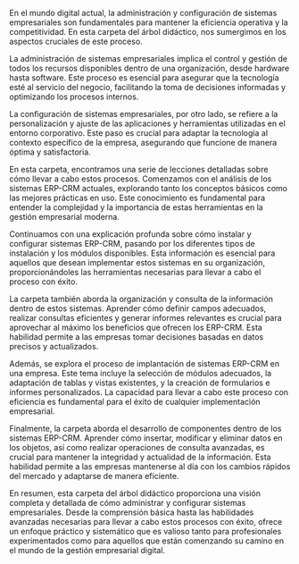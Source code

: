 En el mundo digital actual, la administración y configuración de sistemas empresariales son fundamentales para mantener la eficiencia operativa y la competitividad. En esta carpeta del árbol didáctico, nos sumergimos en los aspectos cruciales de este proceso.

La administración de sistemas empresariales implica el control y gestión de todos los recursos disponibles dentro de una organización, desde hardware hasta software. Este proceso es esencial para asegurar que la tecnología esté al servicio del negocio, facilitando la toma de decisiones informadas y optimizando los procesos internos.

La configuración de sistemas empresariales, por otro lado, se refiere a la personalización y ajuste de las aplicaciones y herramientas utilizadas en el entorno corporativo. Este paso es crucial para adaptar la tecnología al contexto específico de la empresa, asegurando que funcione de manera óptima y satisfactoria.

En esta carpeta, encontramos una serie de lecciones detalladas sobre cómo llevar a cabo estos procesos. Comenzamos con el análisis de los sistemas ERP-CRM actuales, explorando tanto los conceptos básicos como las mejores prácticas en uso. Este conocimiento es fundamental para entender la complejidad y la importancia de estas herramientas en la gestión empresarial moderna.

Continuamos con una explicación profunda sobre cómo instalar y configurar sistemas ERP-CRM, pasando por los diferentes tipos de instalación y los módulos disponibles. Esta información es esencial para aquellos que desean implementar estos sistemas en su organización, proporcionándoles las herramientas necesarias para llevar a cabo el proceso con éxito.

La carpeta también aborda la organización y consulta de la información dentro de estos sistemas. Aprender cómo definir campos adecuados, realizar consultas eficientes y generar informes relevantes es crucial para aprovechar al máximo los beneficios que ofrecen los ERP-CRM. Esta habilidad permite a las empresas tomar decisiones basadas en datos precisos y actualizados.

Además, se explora el proceso de implantación de sistemas ERP-CRM en una empresa. Este tema incluye la selección de módulos adecuados, la adaptación de tablas y vistas existentes, y la creación de formularios e informes personalizados. La capacidad para llevar a cabo este proceso con eficiencia es fundamental para el éxito de cualquier implementación empresarial.

Finalmente, la carpeta aborda el desarrollo de componentes dentro de los sistemas ERP-CRM. Aprender cómo insertar, modificar y eliminar datos en los objetos, así como realizar operaciones de consulta avanzadas, es crucial para mantener la integridad y actualidad de la información. Esta habilidad permite a las empresas mantenerse al día con los cambios rápidos del mercado y adaptarse de manera eficiente.

En resumen, esta carpeta del árbol didáctico proporciona una visión completa y detallada de cómo administrar y configurar sistemas empresariales. Desde la comprensión básica hasta las habilidades avanzadas necesarias para llevar a cabo estos procesos con éxito, ofrece un enfoque práctico y sistemático que es valioso tanto para profesionales experimentados como para aquellos que están comenzando su camino en el mundo de la gestión empresarial digital.
